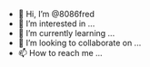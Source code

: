 - 👋 Hi, I’m @8086fred
- 👀 I’m interested in ...
- 🌱 I’m currently learning ...
- 💞️ I’m looking to collaborate on ...
- 📫 How to reach me ...

<!---
8086fred/8086fred is a ✨ special ✨ repository because its `README.md` (this file) appears on your GitHub profile.
You can click the Preview link to take a look at your changes.
--->
